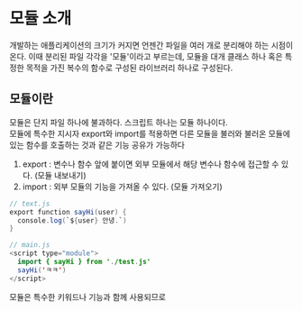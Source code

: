 # 모듈 소개
개발하는 애플리케이션의 크기가 커지면 언젠간 파일을 여러 개로 분리해야 하는 시점이 온다.
이때 분리된 파일 각각을 '모듈'이라고 부르는데, 모듈을 대개 클래스 하나 혹은 특정한 목적을 가진 복수의 함수로 구성된 라이브러리 하나로
구성된다.

## 모듈이란
모듈은 단지 파일 하나에 불과하다. 스크립트 하나는 모듈 하나이다.<br>
모듈에 특수한 지시자 export와 import를 적용하면 다른 모듈을 불러와 불러온 모듈에 있는 함수를 호출하는 것과 같은 기능 공유가 가능하다
1. export : 변수나 함수 앞에 붙이면 외부 모듈에서 해당 변수나 함수에 접근할 수 있다. (모듈 내보내기)
2. import : 외부 모듈의 기능을 가져올 수 있다. (모듈 가져오기)

```java
// text.js
export function sayHi(user) {
  console.log(`${user} 안녕.`)
}
```

```java
// main.js
<script type="module">
  import { sayHi } from './test.js'
  sayHi('ㅋㅋ')
</script>
```
모듈은 특수한 키워드나 기능과 함께 사용되므로 <script type="module"> 같은 속성을 설정해 해당 스크립트가 모듈이란 걸 브라우저가 알 수 있게 해줘야 한다.

## 모듈의 핵심 기능
'일반' 스크립트와 모듈의 차이

1. 엄격 모드로 실행됨 <br>
엄격 모드 (use strict): 자바스크립트 언어의 문법을 좀 더 엄격히 적용하여 오류를 발생시킬 가능성이 높거나 문제를 일으킬수 있는
코드에 대해 명시적인 에러를 발생시킨다.
모듈은 항상 엄격 모드 (use strict)로 실행된다. 선언되지 않은 변수에 값을 할당하는 등의 코드는 에러를 발생시킨다.
```java
<script type="module">
  a = 5 ; 에러
<script>
```
2. 모듈 레벨 스코프
모듈은 자신만의 스코프가 있다. 따라서 모듈 내부에서 정의한 변수나 함수는 다른 스크립트에서 접근할 수 없다.
```java
<script type="module">
  // user는 해당 모듈 안에서만 접근 가능합니다.
  let user = "John";
</script>

<script type="module">
  alert(user); // Error: user is not defined
</script>
```
3. 단 한 번만 평가됨
동일한 모듈이 여러 곳에서 사용되더라도 모듈은 최초 호출 시 단 한번만 실행된다.
```java
// test.js
export let test = {
  name: '홍길동',
}
```

```java
 <script type="module">
  import { test } from './test.js'
  test.name = '하하'
</script>
<script type="module">
  import { test } from './test.js'
  console.log(test) // 하하
</script>
```
모듈은 단 한번만 실행되고, 실행된 모듈은 필요한 곳에 공유되므로 어느 한 모듈에서 test 객체를 수정하면 다른 모듈에서도 변경사항을
확인할 수 있다.
```java
// init.js
import { test } from './test.js'

test.name = '홍길동' // 객체에 값 할당

```
```java
// test.js
export let test = {}

export function f() {
  console.log(`${test.name} 님 하이요`) // init.js에서 값을 할당 했기때문에 값이 들어감
}
```
```java
<script type="module">
  import './init.js' 
  import { test, f } from './test.js'
  console.log(test.name)
  f() // test.js의 함수 호출
</script>
```

### import.meta
import.meta 객체는 현재 모듈에 대한 정보를 제공한다.
```java
<script type="module">
  console.log(import.meta.url) // script URL
</script>
```

## this는 undefined
모듈 최상위 레벨의 this는 undefined이다.
모듈이 아닌 일반 스크립트의 this는 전역 객체인 것과 대조된다.


